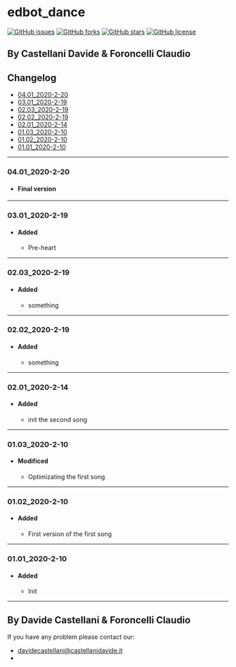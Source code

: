 # edbot_dance
[![GitHub issues](https://img.shields.io/github/issues/DavideC03/edbot_dance)](https://github.com/DavideC03/edbot_dance/issues)
[![GitHub forks](https://img.shields.io/github/forks/DavideC03/edbot_dance)](https://github.com/DavideC03/edbot_dance/network)
[![GitHub stars](https://img.shields.io/github/stars/DavideC03/edbot_dance)](https://github.com/DavideC03/edbot_dance/stargazers)
[![GitHub license](https://img.shields.io/github/license/DavideC03/edbot_dance)](https://github.com/DavideC03/edbot_dance/blob/master/LICENSE)

By Castellani Davide & Foroncelli Claudio
---
## Changelog
- [04.01_2020-2-20](#0401_2020-2-20)
- [03.01_2020-2-19](#0301_2020-2-19)
- [02.03_2020-2-19](#0203_2020-2-19)
- [02.02_2020-2-19](#0202_2020-2-19)
- [02.01_2020-2-14](#0201_2020-2-14)
- [01.03_2020-2-10](#0103_2020-2-10)
- [01.02_2020-2-10](#0102_2020-2-10)
- [01.01_2020-2-10](#0101_2020-2-10)

--- 
### 04.01_2020-2-20
 - #### Final version
	 
---
### 03.01_2020-2-19
 - #### Added
	 - Pre-heart
	 
---
### 02.03_2020-2-19
 - #### Added
	 - something
	 
---
### 02.02_2020-2-19
 - #### Added
	 - something
	 
---
### 02.01_2020-2-14
 - #### Added
	 - init the second song
---
### 01.03_2020-2-10
 - #### Modificed
	 - Optimizating the first song
---
### 01.02_2020-2-10
 - #### Added
	 - First version of the first song
---
### 01.01_2020-2-10

 - #### Added
	 - Init

---
By Davide Castellani & Foroncelli Claudio
---
If you have any problem please contact our:
- davidecastellani@castellanidavide.it
- <Foroncelli email>
